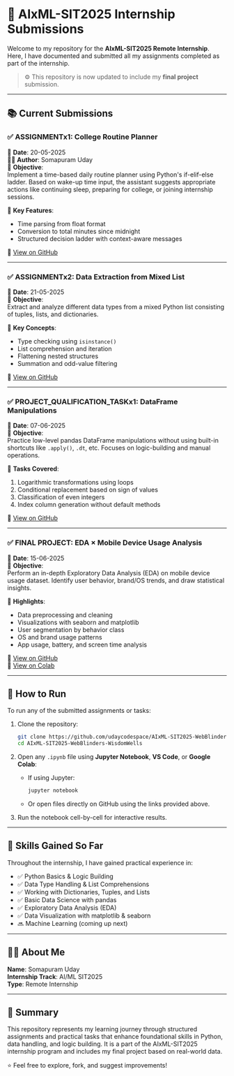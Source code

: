 # 🧠 AIxML-SIT2025 Internship Submissions

Welcome to my repository for the **AIxML-SIT2025 Remote Internship**.  
Here, I have documented and submitted all my assignments completed as part of the internship.

> ⚙️ This repository is now updated to include my **final project** submission.

---

## 📚 Current Submissions

### ✅ ASSIGNMENTx1: College Routine Planner
📅 **Date**: 20-05-2025  
👨‍💻 **Author**: Somapuram Uday  
📌 **Objective**:  
Implement a time-based daily routine planner using Python's if-elif-else ladder. Based on wake-up time input, the assistant suggests appropriate actions like continuing sleep, preparing for college, or joining internship sessions.

🔧 **Key Features**:
- Time parsing from float format
- Conversion to total minutes since midnight
- Structured decision ladder with context-aware messages

🔗 [View on GitHub](https://github.com/udaycodespace/AIxML-SIT2025-WebBlinders-WisdomWells/blob/main/ASSIGNMENTx1.ipynb)

---

### ✅ ASSIGNMENTx2: Data Extraction from Mixed List
📅 **Date**: 21-05-2025  
📌 **Objective**:  
Extract and analyze different data types from a mixed Python list consisting of tuples, lists, and dictionaries.

🔧 **Key Concepts**:
- Type checking using `isinstance()`
- List comprehension and iteration
- Flattening nested structures
- Summation and odd-value filtering

🔗 [View on GitHub](https://github.com/udaycodespace/AIxML-SIT2025-WebBlinders-WisdomWells/blob/main/ASSIGNMENTx2.ipynb)

---

### ✅ PROJECT_QUALIFICATION_TASKx1: DataFrame Manipulations
📅 **Date**: 07-06-2025  
📌 **Objective**:  
Practice low-level pandas DataFrame manipulations without using built-in shortcuts like `.apply()`, `.dt`, etc. Focuses on logic-building and manual operations.

🔧 **Tasks Covered**:
1. Logarithmic transformations using loops
2. Conditional replacement based on sign of values
3. Classification of even integers
4. Index column generation without default methods

🔗 [View on GitHub](https://github.com/udaycodespace/AIxML-SIT2025-WebBlinders-WisdomWells/blob/main/PROJECT_QUALIFICATION_TASKx1.ipynb)

---

### ✅ FINAL PROJECT: EDA × Mobile Device Usage Analysis
📅 **Date**: 15-06-2025  
📌 **Objective**:  
Perform an in-depth Exploratory Data Analysis (EDA) on mobile device usage dataset. Identify user behavior, brand/OS trends, and draw statistical insights.

🔧 **Highlights**:
- Data preprocessing and cleaning
- Visualizations with seaborn and matplotlib
- User segmentation by behavior class
- OS and brand usage patterns
- App usage, battery, and screen time analysis

🔗 [View on GitHub](https://github.com/udaycodespace/AIxML-SIT2025-WebBlinders-WisdomWells/blob/main/FINAL_PROJECT_EDA_Mobile_Device_Usage.ipynb)  
🔗 [View on Colab](https://colab.research.google.com/drive/1Cr1HZaV3PjknaBhgc86s7oQ70ABQpPr6?usp=sharing)

---

## 🚀 How to Run

To run any of the submitted assignments or tasks:

1. Clone the repository:
   ```bash
   git clone https://github.com/udaycodespace/AIxML-SIT2025-WebBlinders-WisdomWells.git
   cd AIxML-SIT2025-WebBlinders-WisdomWells
   ```

2. Open any `.ipynb` file using **Jupyter Notebook**, **VS Code**, or **Google Colab**:
   - If using Jupyter:
     ```bash
     jupyter notebook
     ```
   - Or open files directly on GitHub using the links provided above.

3. Run the notebook cell-by-cell for interactive results.

---

## 🧠 Skills Gained So Far

Throughout the internship, I have gained practical experience in:

- ✅ Python Basics & Logic Building  
- ✅ Data Type Handling & List Comprehensions  
- ✅ Working with Dictionaries, Tuples, and Lists  
- ✅ Basic Data Science with pandas  
- ✅ Exploratory Data Analysis (EDA)  
- ✅ Data Visualization with matplotlib & seaborn  
- 🔜 Machine Learning (coming up next)

---

## 👨‍🎓 About Me

**Name**: Somapuram Uday  
**Internship Track**: AI/ML SIT2025  
**Type**: Remote Internship  

---

## 🏁 Summary

This repository represents my learning journey through structured assignments and practical tasks that enhance foundational skills in Python, data handling, and logic building. It is a part of the AIxML-SIT2025 internship program and includes my final project based on real-world data.

⭐ Feel free to explore, fork, and suggest improvements!
